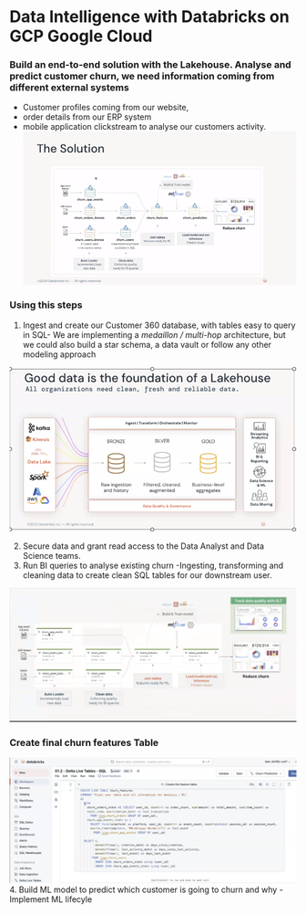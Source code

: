 # Data Intelligence with Databricks on GCP Google Cloud

### Build an end-to-end solution with the Lakehouse. Analyse and predict customer churn, we need information coming from different external systems
- Customer profiles coming from our website,
-  order details from our ERP system
-  mobile application clickstream to analyse our customers activity.
![The solution](solution.png)



### Using this steps
1. Ingest and create our Customer 360 database, with tables easy to query in SQL- We are implementing a *medaillon / multi-hop* architecture, but we could also build a star schema, a data vault or follow any other modeling approach

![Medallion](Medallion.png)

2. Secure data and grant read access to the Data Analyst and Data Science teams.
3. Run BI queries to analyse existing churn -Ingesting, transforming and cleaning data to create clean SQL tables for our downstream user.

 ![DLT Pipeline](pipeline.png)
 ### Create final churn features Table
 ![DLT Churn features Table](final.png)
4. Build ML model to predict which customer is going to churn and why - Implement ML lifecyle
